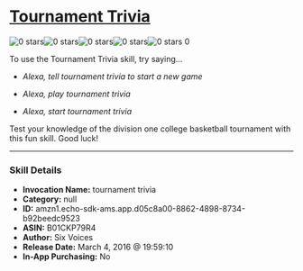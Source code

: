 # [Tournament Trivia](http://alexa.amazon.com/#skills/amzn1.echo-sdk-ams.app.d05c8a00-8862-4898-8734-b92beedc9523)
![0 stars](../../images/ic_star_border_black_18dp_1x.png)![0 stars](../../images/ic_star_border_black_18dp_1x.png)![0 stars](../../images/ic_star_border_black_18dp_1x.png)![0 stars](../../images/ic_star_border_black_18dp_1x.png)![0 stars](../../images/ic_star_border_black_18dp_1x.png) 0

To use the Tournament Trivia skill, try saying...

* *Alexa, tell tournament trivia to start a new game*

* *Alexa, play tournament trivia*

* *Alexa, start tournament trivia*

Test your knowledge of the division one college basketball tournament with this fun skill. Good luck!

***

### Skill Details

* **Invocation Name:** tournament trivia
* **Category:** null
* **ID:** amzn1.echo-sdk-ams.app.d05c8a00-8862-4898-8734-b92beedc9523
* **ASIN:** B01CKP79R4
* **Author:** Six Voices
* **Release Date:** March 4, 2016 @ 19:59:10
* **In-App Purchasing:** No
